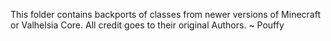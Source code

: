 This folder contains backports of classes from newer versions of Minecraft or Valhelsia Core. All credit  goes to their original Authors.
~ Pouffy
```